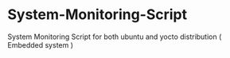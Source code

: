 # System-Monitoring-Script
 System Monitoring Script for both ubuntu and yocto distribution ( Embedded system )  
